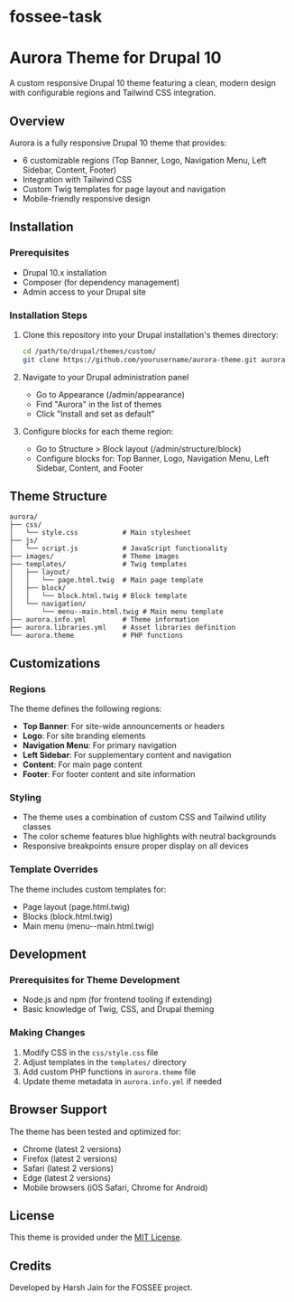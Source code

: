 # fossee-task
# Aurora Theme for Drupal 10

A custom responsive Drupal 10 theme featuring a clean, modern design with configurable regions and Tailwind CSS integration.

## Overview

Aurora is a fully responsive Drupal 10 theme that provides:
- 6 customizable regions (Top Banner, Logo, Navigation Menu, Left Sidebar, Content, Footer)
- Integration with Tailwind CSS
- Custom Twig templates for page layout and navigation
- Mobile-friendly responsive design

## Installation

### Prerequisites
- Drupal 10.x installation
- Composer (for dependency management)
- Admin access to your Drupal site

### Installation Steps

1. Clone this repository into your Drupal installation's themes directory:
   ```bash
   cd /path/to/drupal/themes/custom/
   git clone https://github.com/yourusername/aurora-theme.git aurora
   ```

2. Navigate to your Drupal administration panel
   - Go to Appearance (/admin/appearance)
   - Find "Aurora" in the list of themes
   - Click "Install and set as default"

3. Configure blocks for each theme region:
   - Go to Structure > Block layout (/admin/structure/block)
   - Configure blocks for: Top Banner, Logo, Navigation Menu, Left Sidebar, Content, and Footer

## Theme Structure

```
aurora/
├── css/
│   └── style.css           # Main stylesheet
├── js/
│   └── script.js           # JavaScript functionality
├── images/                 # Theme images
├── templates/              # Twig templates
│   ├── layout/
│   │   └── page.html.twig  # Main page template
│   ├── block/
│   │   └── block.html.twig # Block template
│   └── navigation/
│       └── menu--main.html.twig # Main menu template
├── aurora.info.yml         # Theme information
├── aurora.libraries.yml    # Asset libraries definition
└── aurora.theme            # PHP functions
```

## Customizations

### Regions

The theme defines the following regions:
- **Top Banner**: For site-wide announcements or headers
- **Logo**: For site branding elements
- **Navigation Menu**: For primary navigation
- **Left Sidebar**: For supplementary content and navigation
- **Content**: For main page content
- **Footer**: For footer content and site information

### Styling

- The theme uses a combination of custom CSS and Tailwind utility classes
- The color scheme features blue highlights with neutral backgrounds
- Responsive breakpoints ensure proper display on all devices

### Template Overrides

The theme includes custom templates for:
- Page layout (page.html.twig)
- Blocks (block.html.twig)
- Main menu (menu--main.html.twig)

## Development

### Prerequisites for Theme Development
- Node.js and npm (for frontend tooling if extending)
- Basic knowledge of Twig, CSS, and Drupal theming

### Making Changes

1. Modify CSS in the `css/style.css` file
2. Adjust templates in the `templates/` directory
3. Add custom PHP functions in `aurora.theme` file
4. Update theme metadata in `aurora.info.yml` if needed

## Browser Support

The theme has been tested and optimized for:
- Chrome (latest 2 versions)
- Firefox (latest 2 versions)
- Safari (latest 2 versions)
- Edge (latest 2 versions)
- Mobile browsers (iOS Safari, Chrome for Android)

## License

This theme is provided under the [MIT License](LICENSE).

## Credits

Developed by Harsh Jain  for the FOSSEE project.
